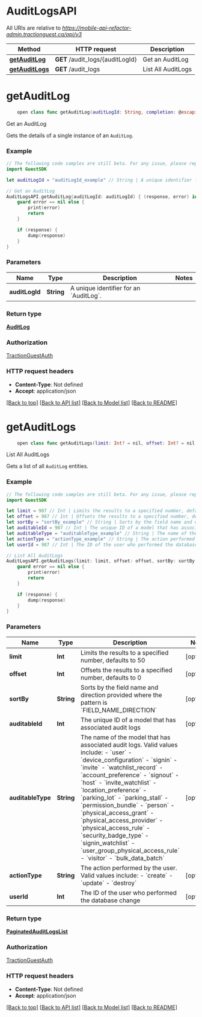 # AuditLogsAPI

All URIs are relative to *https://mobile-api-refactor-admin.tractionguest.ca/api/v3*

Method | HTTP request | Description
------------- | ------------- | -------------
[**getAuditLog**](AuditLogsAPI.md#getauditlog) | **GET** /audit_logs/{auditLogId} | Get an AuditLog
[**getAuditLogs**](AuditLogsAPI.md#getauditlogs) | **GET** /audit_logs | List All AuditLogs


# **getAuditLog**
```swift
    open class func getAuditLog(auditLogId: String, completion: @escaping (_ data: AuditLog?, _ error: Error?) -> Void)
```

Get an AuditLog

Gets the details of a single instance of an `AuditLog`.

### Example 
```swift
// The following code samples are still beta. For any issue, please report via http://github.com/OpenAPITools/openapi-generator/issues/new
import GuestSDK

let auditLogId = "auditLogId_example" // String | A unique identifier for an `AuditLog`.

// Get an AuditLog
AuditLogsAPI.getAuditLog(auditLogId: auditLogId) { (response, error) in
    guard error == nil else {
        print(error)
        return
    }

    if (response) {
        dump(response)
    }
}
```

### Parameters

Name | Type | Description  | Notes
------------- | ------------- | ------------- | -------------
 **auditLogId** | **String** | A unique identifier for an &#x60;AuditLog&#x60;. | 

### Return type

[**AuditLog**](AuditLog.md)

### Authorization

[TractionGuestAuth](../README.md#TractionGuestAuth)

### HTTP request headers

 - **Content-Type**: Not defined
 - **Accept**: application/json

[[Back to top]](#) [[Back to API list]](../README.md#documentation-for-api-endpoints) [[Back to Model list]](../README.md#documentation-for-models) [[Back to README]](../README.md)

# **getAuditLogs**
```swift
    open class func getAuditLogs(limit: Int? = nil, offset: Int? = nil, sortBy: String? = nil, auditableId: Int? = nil, auditableType: String? = nil, actionType: String? = nil, userId: Int? = nil, completion: @escaping (_ data: PaginatedAuditLogsList?, _ error: Error?) -> Void)
```

List All AuditLogs

Gets a list of all `AuditLog` entities.

### Example 
```swift
// The following code samples are still beta. For any issue, please report via http://github.com/OpenAPITools/openapi-generator/issues/new
import GuestSDK

let limit = 987 // Int | Limits the results to a specified number, defaults to 50 (optional)
let offset = 987 // Int | Offsets the results to a specified number, defaults to 0 (optional)
let sortBy = "sortBy_example" // String | Sorts by the field name and direction provided where the pattern is `FIELD_NAME_DIRECTION` (optional)
let auditableId = 987 // Int | The unique ID of a model that has associated audit logs (optional)
let auditableType = "auditableType_example" // String | The name of the model that has associated audit logs. Valid values include: - `user` - `device_configuration` - `signin` - `invite` - `watchlist_record` - `account_preference` - `signout` - `host` - `invite_watchlist` - `location_preference` - `parking_lot` - `parking_stall` - `permission_bundle` - `person` - `physical_access_grant` - `physical_access_provider` - `physical_access_rule` - `security_badge_type` - `signin_watchlist` - `user_group_physical_access_rule` - `visitor` - `bulk_data_batch`  (optional)
let actionType = "actionType_example" // String | The action performed by the user. Valid values include: - `create` - `update` - `destroy`  (optional)
let userId = 987 // Int | The ID of the user who performed the database change (optional)

// List All AuditLogs
AuditLogsAPI.getAuditLogs(limit: limit, offset: offset, sortBy: sortBy, auditableId: auditableId, auditableType: auditableType, actionType: actionType, userId: userId) { (response, error) in
    guard error == nil else {
        print(error)
        return
    }

    if (response) {
        dump(response)
    }
}
```

### Parameters

Name | Type | Description  | Notes
------------- | ------------- | ------------- | -------------
 **limit** | **Int** | Limits the results to a specified number, defaults to 50 | [optional] 
 **offset** | **Int** | Offsets the results to a specified number, defaults to 0 | [optional] 
 **sortBy** | **String** | Sorts by the field name and direction provided where the pattern is &#x60;FIELD_NAME_DIRECTION&#x60; | [optional] 
 **auditableId** | **Int** | The unique ID of a model that has associated audit logs | [optional] 
 **auditableType** | **String** | The name of the model that has associated audit logs. Valid values include: - &#x60;user&#x60; - &#x60;device_configuration&#x60; - &#x60;signin&#x60; - &#x60;invite&#x60; - &#x60;watchlist_record&#x60; - &#x60;account_preference&#x60; - &#x60;signout&#x60; - &#x60;host&#x60; - &#x60;invite_watchlist&#x60; - &#x60;location_preference&#x60; - &#x60;parking_lot&#x60; - &#x60;parking_stall&#x60; - &#x60;permission_bundle&#x60; - &#x60;person&#x60; - &#x60;physical_access_grant&#x60; - &#x60;physical_access_provider&#x60; - &#x60;physical_access_rule&#x60; - &#x60;security_badge_type&#x60; - &#x60;signin_watchlist&#x60; - &#x60;user_group_physical_access_rule&#x60; - &#x60;visitor&#x60; - &#x60;bulk_data_batch&#x60;  | [optional] 
 **actionType** | **String** | The action performed by the user. Valid values include: - &#x60;create&#x60; - &#x60;update&#x60; - &#x60;destroy&#x60;  | [optional] 
 **userId** | **Int** | The ID of the user who performed the database change | [optional] 

### Return type

[**PaginatedAuditLogsList**](PaginatedAuditLogsList.md)

### Authorization

[TractionGuestAuth](../README.md#TractionGuestAuth)

### HTTP request headers

 - **Content-Type**: Not defined
 - **Accept**: application/json

[[Back to top]](#) [[Back to API list]](../README.md#documentation-for-api-endpoints) [[Back to Model list]](../README.md#documentation-for-models) [[Back to README]](../README.md)

